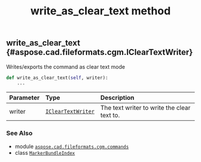 ﻿---
title: write_as_clear_text method
second_title: Aspose.CAD for Python via .NET API References
description: 
type: docs
weight: 40
url: /python-net/aspose.cad.fileformats.cgm.commands/markerbundleindex/write_as_clear_text/
is_root: false
---

## write_as_clear_text {#aspose.cad.fileformats.cgm.IClearTextWriter}

Writes/exports the command as clear text mode



```python
def write_as_clear_text(self, writer):
    ...
```


| Parameter | Type | Description |
| :- | :- | :- |
| writer | [`IClearTextWriter`](/cad/python-net/aspose.cad.fileformats.cgm/icleartextwriter) | The text writer to write the clear text to. |



### See Also
* module [`aspose.cad.fileformats.cgm.commands`](../../)
* class [`MarkerBundleIndex`](/cad/python-net/aspose.cad.fileformats.cgm.commands/markerbundleindex)
